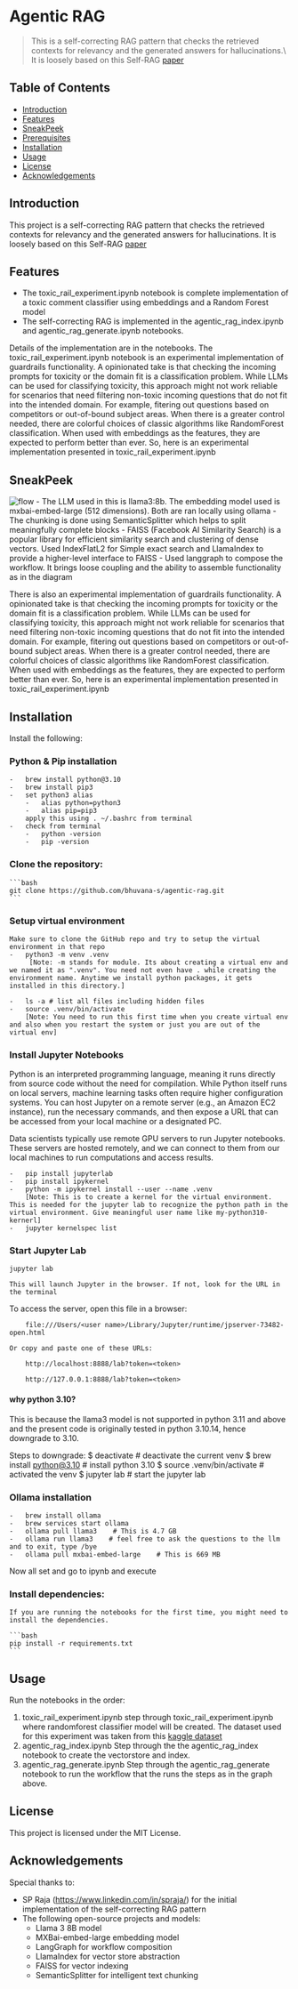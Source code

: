 # Agentic RAG

> This is a self-correcting RAG pattern that checks the retrieved contexts for relevancy and the generated answers for hallucinations.\ It is loosely based on this Self-RAG [paper](https://arxiv.org/abs/2310.11511)

## Table of Contents
- [Introduction](#introduction)
- [Features](#features)
- [SneakPeek](#sneakpeek)
- [Prerequisites](#prerequisites)
- [Installation](#installation)
- [Usage](#usage)
- [License](#license)
- [Acknowledgements](#acknowledgements)

## Introduction

This project is a self-correcting RAG pattern that checks the retrieved contexts for relevancy and the generated answers for hallucinations.
It is loosely based on this Self-RAG [paper](https://arxiv.org/abs/2310.11511)

## Features

- The toxic_rail_experiment.ipynb notebook is complete implementation of a toxic comment classifier using embeddings and a Random Forest model
- The self-correcting RAG is implemented in the agentic_rag_index.ipynb and agentic_rag_generate.ipynb notebooks.

Details of the implementation are in the notebooks.
The toxic_rail_experiment.ipynb notebook is an experimental implementation of guardrails functionality. A opinionated take is that checking the incoming prompts for toxicity or the domain fit is a classification problem. While LLMs can be used for classifying toxicity, this approach might not work reliable for scenarios that need filtering non-toxic incoming questions that do not fit into the intended domain. For example, fitering out questions based on competitors or out-of-bound subject areas. When there is a greater control needed, there are colorful choices of classic algorithms like RandomForest classification. When used with embeddings as the features, they are expected to perform better than ever. So, here is an experimental implementation presented in toxic_rail_experiment.ipynb

## SneakPeek

<img title="flow"  src="resource/flow.png">
- The LLM used in this is llama3:8b. The embedding model used is mxbai-embed-large (512 dimensions). Both are ran locally using ollama
- The chunking is done using SemanticSplitter which helps to split meaningfully complete blocks
- FAISS (Facebook AI Similarity Search) is a popular library for efficient similarity search and clustering of dense vectors. Used IndexFlatL2 for Simple exact search and LlamaIndex to provide a higher-level interface to FAISS
- Used langgraph to compose the workflow. It brings loose coupling and the ability to assemble functionality as in the diagram

There is also an experimental implementation of guardrails functionality. A opinionated take is that checking the incoming prompts for toxicity or the domain fit is a classification problem. While LLMs can be used for classifying toxicity, this approach might not work reliable for scenarios that need filtering non-toxic incoming questions that do not fit into the intended domain. For example, fitering out questions based on competitors or out-of-bound subject areas. When there is a greater control needed, there are colorful choices of classic algorithms like RandomForest classification. When used with embeddings as the features, they are expected to perform better than ever. So, here is an experimental implementation presented in toxic_rail_experiment.ipynb

## Installation
Install the following:

### Python & Pip installation
    -   brew install python@3.10
    -   brew install pip3
    -   set python3 alias
        -   alias python=python3
        -   alias pip=pip3
        apply this using . ~/.bashrc from terminal     
    -   check from terminal
        -   python -version
        -   pip -version

### Clone the repository:
    ```bash
    git clone https://github.com/bhuvana-s/agentic-rag.git
    ```
### Setup virtual environment
    Make sure to clone the GitHub repo and try to setup the virtual environment in that repo
    -   python3 -m venv .venv
         [Note: -m stands for module. Its about creating a virtual env and we named it as ".venv". You need not even have . while creating the environment name. Anytime we install python packages, it gets installed in this directory.]

    -   ls -a # list all files including hidden files
    -   source .venv/bin/activate   
        [Note: You need to run this first time when you create virtual env and also when you restart the system or just you are out of the virtual env]


### Install Jupyter Notebooks
Python is an interpreted programming language, meaning it runs directly from source code without the need for compilation. While Python itself runs on local servers, machine learning tasks often require higher configuration systems. You can host Jupyter on a remote server (e.g., an Amazon EC2 instance), run the necessary commands, and then expose a URL that can be accessed from your local machine or a designated PC.

Data scientists typically use remote GPU servers to run Jupyter notebooks. These servers are hosted remotely, and we can connect to them from our local machines to run computations and access results.

    -   pip install jupyterlab
    -   pip install ipykernel
    -   python -m ipykernel install --user --name .venv
        [Note: This is to create a kernel for the virtual environment. This is needed for the jupyter lab to recognize the python path in the virtual environment. Give meaningful user name like my-python310-kernerl]
    -   jupyter kernelspec list
    
### Start Jupyter Lab
    jupyter lab

    This will launch Jupyter in the browser. If not, look for the URL in the terminal 

   To access the server, open this file in a browser:

        file:///Users/<user name>/Library/Jupyter/runtime/jpserver-73482-open.html

    Or copy and paste one of these URLs:

        http://localhost:8888/lab?token=<token>

        http://127.0.0.1:8888/lab?token=<token>

#### why python 3.10?
This is because the llama3 model is not supported in python 3.11 and above and the present code is originally tested in python 3.10.14, hence downgrade to 3.10.

Steps to downgrade:
$ deactivate # deactivate the current venv
$ brew install python@3.10 # install python 3.10
$ source .venv/bin/activate # activated the venv
$ jupyter lab # start the jupyter lab

### Ollama installation
    -   brew install ollama
    -   brew services start ollama
    -   ollama pull llama3    # This is 4.7 GB
    -   ollama run llama3    # feel free to ask the questions to the llm and to exit, type /bye
    -   ollama pull mxbai-embed-large    # This is 669 MB

Now all set and go to ipynb and execute

### Install dependencies:
    If you are running the notebooks for the first time, you might need to install the dependencies.
    
    ```bash
    pip install -r requirements.txt
    ```

## Usage
Run the notebooks in the order:
1. toxic_rail_experiment.ipynb
    step through toxic_rail_experiment.ipynb where randomforest classifier model will be created. The dataset used for this experiment was taken from this [kaggle dataset](https://www.kaggle.com/c/jigsaw-toxic-comment-classification-challenge/data) 
2. agentic_rag_index.ipynb
    Step through the the agentic_rag_index notebook to create the vectorstore and index.
3. agentic_rag_generate.ipynb
    Step through the agentic_rag_generate notebook to run the workflow that the runs the steps as in the graph above.

## License
This project is licensed under the MIT License. 

## Acknowledgements

Special thanks to:
- SP Raja (https://www.linkedin.com/in/spraja/) for the initial implementation of the self-correcting RAG pattern
- The following open-source projects and models:
  - Llama 3 8B model
  - MXBai-embed-large embedding model
  - LangGraph for workflow composition
  - LlamaIndex for vector store abstraction
  - FAISS for vector indexing
  - SemanticSplitter for intelligent text chunking
